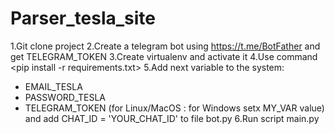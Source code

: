# Parser_tesla_site

1.Git clone project
2.Create a telegram bot using https://t.me/BotFather and get TELEGRAM_TOKEN
3.Create virtualenv and activate it
4.Use command <pip install -r requirements.txt>
5.Add next variable to the system:
 - EMAIL_TESLA
 - PASSWORD_TESLA
 - TELEGRAM_TOKEN  (for Linux/MacOS : <export MY_VAR=value> for Windows setx MY_VAR value)
 and add CHAT_ID = 'YOUR_CHAT_ID' to file bot.py
6.Run script main.py

